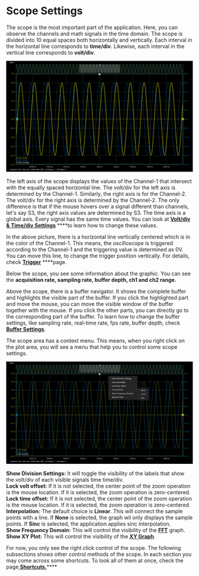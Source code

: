 # Scope Settings

The scope is the most important part of the application. Here, you can observe the channels and math signals in the time domain. The scope is divided into 10 equal spaces both horizontally and vertically. Each interval in the horizontal line corresponds to **time/div**. Likewise, each interval in the vertical line corresponds to **volt/div**. 

![](../../../../../.gitbook/assets/image%20%289%29.png)

The left axis of the scope displays the values of the Channel-1 that intersect with the equally spaced horizontal line. The volt/div for the left axis is determined by the Channel-1. Similarly, the right axis is for the Channel-2. The volt/div for the right axis is determined by the Channel-2. The only difference is that if the mouse hovers over a signal different than channels, let's say S3, the right axis values are determined by S3. The time axis is a global axis. Every signal has the same time values. You can look at [**Volt/div & Time/div Settings**](volt-div-and-time-div-settings.md) ****to learn how to change these values.

In the above picture, there is a horizontal line vertically centered which is in the color of the Channel-1. This means, the oscilloscope is triggered according to the Channel-1 and the triggering value is determined as 0V. You can move this line, to change the trigger position vertically. For details, check [**Trigger**](trigger.md) ****page. 

Below the scope, you see some information about the graphic. You can see the **acquisition rate, sampling rate, buffer depth, ch1 and ch2 range.** 

Above the scope, there is a buffer navigator. It shows the complete buffer and highlights the visible part of the buffer. If you click the highlighted part and move the mouse, you can move the visible window of the buffer together with the mouse. If you click the other parts, you can directly go to the corresponding part of the buffer. To learn how to change the buffer settings, like sampling rate, real-time rate, fps rate, buffer depth, check [**Buffer Settings**](../buffer-settings.md).

The scope area has a context menu. This means, when you right click on the plot area, you will see a menu that help you to control some scope settings.

![](../../../../../.gitbook/assets/image%20%2823%29.png)

**Show Division Settings:** It will toggle the visibility of the labels that show the volt/div of each visible signals time time/div.  
**Lock volt offset:** If it is not selected, the center point of the zoom operation is the mouse location. If it is selected, the zoom operation is zero-centered.   
**Lock time offset:** If it is not selected, the center point of the zoom operation is the mouse location. If it is selected, the zoom operation is zero-centered.   
**Interpolation:** The default choice is **Linear**. This will connect the sample points with a line. If **None** is selected, the graph wil only displays the sample points. If **Sinc** is selected, the application applies sinc interpolation.  
**Show Frequency Domain:** This will control the visibility of the [**FFT**](../fft.md) graph.   
**Show XY Plot:** This will control the visibility of the [**XY Graph**](../xy-graph.md).

For now, you only see the right click control of the scope. The following subsections shows other control methods of the scope. In each section you may come across some shortcuts. To look all of them at once, check the page[ **Shortcuts.**](../shortcuts.md)\*\*\*\*

